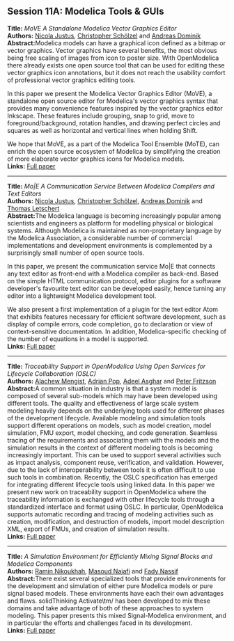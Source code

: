 <h2>Session 11A: Modelica Tools & GUIs</h2>
<p>
<b>Title:</b> <i> MoVE  A Standalone Modelica Vector Graphics Editor </i> <br />
<b>Authors:</b> <a href="../authors/author_130.html">Nicola Justus</a>, <a href="../authors/author_244.html">Christopher Schölzel</a> and <a href="../authors/author_60.html">Andreas Dominik</a><br />
<b>Abstract:</b>Modelica models can have a graphical icon defined as a bitmap or vector graphics.
Vector graphics have several benefits, the most obvious being free scaling of images from icon to poster size. With OpenModelica there already exists one open source tool that can be used for editing these vector graphics icon annotations, but it does not reach the usability comfort of professional vector graphics editing tools.

In this paper we present the Modelica Vector Graphics Editor (MoVE), a standalone open source editor for Modelica's vector graphics syntax that provides many convenience features inspired by the vector graphics editor Inkscape. These features include grouping, snap to grid, move to foreground/background, rotation handles, and drawing perfect circles and squares as well as horizontal and vertical lines when holding Shift.

We hope that MoVE, as a part of the Modelica Tool Ensemble (MoTE), can enrich the open source ecosystem of Modelica by simplifying the creation of more elaborate vector graphics icons for Modelica models.<br />
<b>Links:</b> <a href="../submissions/ecp17132809_JustusScholzelDominik.pdf">Full paper</a></p>
<hr />
<p>
<b>Title:</b> <i> Mo|E  A Communication Service Between Modelica Compilers and Text Editors </i> <br />
<b>Authors:</b> <a href="../authors/author_130.html">Nicola Justus</a>, <a href="../authors/author_244.html">Christopher Schölzel</a>, <a href="../authors/author_60.html">Andreas Dominik</a> and <a href="../authors/author_156.html">Thomas Letschert</a><br />
<b>Abstract:</b>The Modelica language is becoming increasingly popular among scientists and engineers as platform for modelling physical or biological systems. Although Modelica is maintained as non-proprietary language by the Modelica Association, a considerable number of commercial implementations and development environments is complemented by a surprisingly small number of open source tools.

In this paper, we present the communication service Mo|E that connects any text editor as front-end with a Modelica compiler as back-end. Based on the simple HTML communication protocol, editor plugins for a software developer's favourite text editor can be developed easily, hence turning any editor into a lightweight Modelica development tool.

We also present a first implementation of a plugin for the text editor Atom that exhibits features necessary for efficient software development, such as display of compile errors, code completion, go to declaration or view of context-sensitive documentation. In addition, Modelica-specific checking of the number of equations in a model is supported.<br />
<b>Links:</b> <a href="../submissions/ecp17132815_JustusScholzelDominikLetschert.pdf">Full paper</a></p>
<hr />
<p>
<b>Title:</b> <i> Traceability Support in OpenModelica Using Open Services for Lifecycle Collaboration (OSLC) </i> <br />
<b>Authors:</b> <a href="../authors/author_177.html">Alachew Mengist</a>, <a href="../authors/author_221.html">Adrian Pop</a>, <a href="../authors/author_8.html">Adeel Asghar</a> and <a href="../authors/author_76.html">Peter Fritzson</a><br />
<b>Abstract:</b>A common situation in industry is that a system model is composed of several sub-models which may have been developed using different tools. The quality and effectiveness of large scale system modeling heavily depends on the underlying tools used for different phases of the development lifecycle. Available modeling and simulation tools support different operations on models, such as model creation, model simulation, FMU export, model checking, and code generation. Seamless tracing of the requirements and associating them with the models and the simulation results in the context of different modeling tools is becoming increasingly important. This can be used to support several activities such as impact analysis, component reuse, verification, and validation. However, due to the lack of interoperability between tools it is often difficult to use such tools in combination. Recently, the OSLC specification has emerged for integrating different lifecycle tools using linked data. In this paper we present new work on traceability support in OpenModelica where the traceability information is exchanged with other lifecycle tools through a standardized interface and format using OSLC. In particular, OpenModelica supports automatic recording and tracing of modeling activities such as creation, modification, and destruction of models, import model description XML, export of FMUs, and creation of simulation results.<br />
<b>Links:</b> <a href="../submissions/ecp17132823_MengistPopAsgharFritzson.pdf">Full paper</a></p>
<hr />
<p>
<b>Title:</b> <i> A Simulation Environment  for Efficiently Mixing Signal Blocks and Modelica Components </i> <br />
<b>Authors:</b> <a href="../authors/author_198.html">Ramin Nikoukhah</a>, <a href="../authors/author_190.html">Masoud Najafi</a> and <a href="../authors/author_191.html">Fady Nassif</a><br />
<b>Abstract:</b>There exist several specialized tools that provide environments for the development and simulation of either pure Modelica models or pure signal based models. These  environments have each their own advantages and flaws.
  solidThinking Activate\tm/ has been developed to mix these domains and take advantage of  both of these approaches to system modeling.
  This paper presents this mixed Signal-Modelica environment, and in particular the efforts and challenges faced in its development.<br />
<b>Links:</b> <a href="../submissions/ecp17132831_NikoukhahNajafiNassif.pdf">Full paper</a></p>